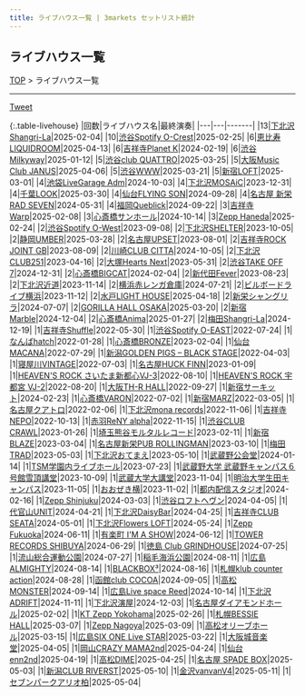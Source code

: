 ```yaml
---
title: ライブハウス一覧 | 3markets セットリスト統計
---
```

## ライブハウス一覧

[TOP](/setlist/) > ライブハウス一覧

___

 <a href="https://twitter.com/share?ref_src=twsrc%5Etfw" data-text="3markets[ ]セットリスト > ライブハウス一覧" class="twitter-share-button" data-via="3markets" data-hashtags="3markets" data-related="3markets" data-show-count="false">Tweet</a>

{:.table-livehouse}
|回数|ライブハウス名|最終演奏|
|---|---|-------|
|13|[下北沢Shangri-La](livehouse012.html)|2025-02-04|
|10|[渋谷Spotify O-Crest](livehouse008.html)|2025-02-25|
|6|[恵比寿LIQUIDROOM](livehouse001.html)|2025-04-13|
|6|[吉祥寺Planet K](livehouse003.html)|2024-02-19|
|6|[渋谷Milkyway](livehouse010.html)|2025-01-12|
|5|[渋谷club QUATTRO](livehouse002.html)|2025-03-25|
|5|[大阪Music Club JANUS](livehouse016.html)|2025-04-06|
|5|[渋谷WWW](livehouse036.html)|2025-03-21|
|5|[新宿LOFT](livehouse041.html)|2025-03-01|
|4|[池袋LiveGarage Adm](livehouse006.html)|2024-10-03|
|4|[下北沢MOSAiC](livehouse011.html)|2023-12-31|
|4|[千葉LOOK](livehouse014.html)|2025-03-30|
|4|[仙台FLYING SON](livehouse018.html)|2024-09-28|
|4|[名古屋 新栄RAD SEVEN](livehouse023.html)|2024-05-31|
|4|[福岡Queblick](livehouse054.html)|2024-09-22|
|3|[吉祥寺Warp](livehouse005.html)|2025-02-08|
|3|[心斎橋サンホール](livehouse061.html)|2024-10-14|
|3|[Zepp Haneda](livehouse077.html)|2025-02-24|
|2|[渋谷Spotify O-West](livehouse009.html)|2023-09-08|
|2|[下北沢SHELTER](livehouse013.html)|2023-10-05|
|2|[静岡UMBER](livehouse021.html)|2025-03-28|
|2|[名古屋UPSET](livehouse024.html)|2023-08-01|
|2|[吉祥寺ROCK JOINT GB](livehouse039.html)|2023-08-09|
|2|[川崎CLUB CITTA](livehouse045.html)|2024-10-05|
|2|[下北沢CLUB251](livehouse047.html)|2023-04-16|
|2|[大塚Hearts Next](livehouse048.html)|2023-05-31|
|2|[渋谷TAKE OFF 7](livehouse049.html)|2024-12-31|
|2|[心斎橋BIGCAT](livehouse055.html)|2024-02-04|
|2|[新代田Fever](livehouse057.html)|2023-08-23|
|2|[下北沢近道](livehouse059.html)|2023-11-14|
|2|[横浜赤レンガ倉庫](livehouse062.html)|2024-07-21|
|2|[ビルボードライブ横浜](livehouse067.html)|2023-11-12|
|2|[水戸LIGHT HOUSE](livehouse068.html)|2025-04-18|
|2|[新栄シャングリラ](livehouse071.html)|2024-07-07|
|2|[GORILLA HALL OSAKA](livehouse073.html)|2025-03-20|
|2|[新宿Marble](livehouse078.html)|2024-12-04|
|2|[心斎橋Anima](livehouse081.html)|2025-01-27|
|2|[梅田Shangri-La](livehouse096.html)|2024-12-19|
|1|[吉祥寺Shuffle](livehouse004.html)|2022-05-30|
|1|[渋谷Spotify O-EAST](livehouse007.html)|2022-07-24|
|1|[なんばhatch](livehouse015.html)|2022-01-28|
|1|[心斎橋BRONZE](livehouse017.html)|2023-02-04|
|1|[仙台MACANA](livehouse019.html)|2022-07-29|
|1|[新潟GOLDEN PIGS – BLACK STAGE](livehouse020.html)|2022-04-03|
|1|[寝屋川VINTAGE](livehouse022.html)|2022-07-03|
|1|[名古屋HUCK FINN](livehouse025.html)|2023-01-09|
|1|[HEAVEN'S ROCK さいたま新都心VJ-3](livehouse026.html)|2022-08-10|
|1|[HEAVEN'S ROCK 宇都宮 VJ-2](livehouse027.html)|2022-08-20|
|1|[大阪TH-R HALL](livehouse028.html)|2022-09-27|
|1|[新宿サーキット](livehouse030.html)|2024-02-23|
|1|[心斎橋VARON](livehouse038.html)|2022-07-02|
|1|[新宿MARZ](livehouse040.html)|2022-03-05|
|1|[名古屋クアトロ](livehouse042.html)|2022-02-06|
|1|[下北沢mona records](livehouse043.html)|2022-11-06|
|1|[吉祥寺NEPO](livehouse044.html)|2022-10-13|
|1|[赤羽ReNY alpha](livehouse046.html)|2022-11-15|
|1|[渋谷CLUB CRAWL](livehouse050.html)|2023-01-26|
|1|[埼玉熊谷モルタルレコード](livehouse051.html)|2023-02-11|
|1|[新宿BLAZE](livehouse052.html)|2023-03-04|
|1|[名古屋新栄PUB ROLLINGMAN](livehouse053.html)|2023-03-10|
|1|[梅田TRAD](livehouse056.html)|2023-05-03|
|1|[下北沢おてまえ](livehouse058.html)|2023-05-10|
|1|[武蔵野公会堂](livehouse060.html)|2024-01-14|
|1|[TSM学園内ライブホール](livehouse063.html)|2023-07-23|
|1|[武蔵野大学 武蔵野キャンパス６号館雪頂講堂](livehouse064.html)|2023-10-09|
|1|[武蔵大学大講堂](livehouse065.html)|2023-11-04|
|1|[明治大学生田キャンパス](livehouse066.html)|2023-11-05|
|1|[おおぜき横](livehouse069.html)|2023-11-02|
|1|[都内配信スタジオ](livehouse070.html)|2024-02-16|
|1|[Zepp Shinjuku](livehouse072.html)|2024-03-03|
|1|[渋谷ロフトヘヴン](livehouse074.html)|2024-04-05|
|1|[代官山UNIT](livehouse075.html)|2024-04-21|
|1|[下北沢DaisyBar](livehouse076.html)|2024-04-25|
|1|[吉祥寺CLUB SEATA](livehouse079.html)|2024-05-01|
|1|[下北沢Flowers LOFT](livehouse080.html)|2024-05-24|
|1|[Zepp Fukuoka](livehouse082.html)|2024-06-11|
|1|[有楽町 I'M A SHOW](livehouse083.html)|2024-06-12|
|1|[TOWER RECORDS SHIBUYA](livehouse084.html)|2024-06-29|
|1|[徳島 Club GRINDHOUSE](livehouse085.html)|2024-07-25|
|1|[流山総合運動公園](livehouse086.html)|2024-07-27|
|1|[稲毛海浜公園](livehouse087.html)|2024-08-11|
|1|[広島ALMIGHTY](livehouse088.html)|2024-08-14|
|1|[BLACKBOX³](livehouse089.html)|2024-08-16|
|1|[札幌klub counter action](livehouse090.html)|2024-08-28|
|1|[函館club COCOA](livehouse091.html)|2024-09-05|
|1|[高松MONSTER](livehouse092.html)|2024-09-14|
|1|[広島Live space Reed](livehouse093.html)|2024-10-14|
|1|[下北沢ADRIFT](livehouse094.html)|2024-11-11|
|1|[下北沢演屋](livehouse095.html)|2024-12-03|
|1|[名古屋ダイアモンドホール](livehouse097.html)|2025-02-02|
|1|[KT Zepp Yokohama](livehouse098.html)|2025-02-26|
|1|[札幌BESSIE HALL](livehouse099.html)|2025-03-07|
|1|[Zepp Nagoya](livehouse100.html)|2025-03-09|
|1|[高松オリーブホール](livehouse101.html)|2025-03-15|
|1|[広島SIX ONE Live STAR](livehouse102.html)|2025-03-22|
|1|[大阪城音楽堂](livehouse103.html)|2025-04-05|
|1|[岡山CRAZY MAMA2nd](livehouse104.html)|2025-04-24|
|1|[仙台enn2nd](livehouse105.html)|2025-04-19|
|1|[高松DIME](livehouse106.html)|2025-04-25|
|1|[名古屋 SPADE BOX](livehouse107.html)|2025-05-03|
|1|[新潟CLUB RIVERST](livehouse108.html)|2025-05-10|
|1|[金沢vanvanV4](livehouse109.html)|2025-05-11|
|1|[セブンパークアリオ柏](livehouse110.html)|2025-05-04|


<script src="https://cdnjs.cloudflare.com/ajax/libs/jquery/3.6.1/jquery.min.js" integrity="sha512-aVKKRRi/Q/YV+4mjoKBsE4x3H+BkegoM/em46NNlCqNTmUYADjBbeNefNxYV7giUp0VxICtqdrbqU7iVaeZNXA==" crossorigin="anonymous" referrerpolicy="no-referrer"></script>
<script src="https://cdnjs.cloudflare.com/ajax/libs/jquery.tablesorter/2.31.3/js/jquery.tablesorter.min.js" integrity="sha512-qzgd5cYSZcosqpzpn7zF2ZId8f/8CHmFKZ8j7mU4OUXTNRd5g+ZHBPsgKEwoqxCtdQvExE5LprwwPAgoicguNg==" crossorigin="anonymous" referrerpolicy="no-referrer"></script>
<link rel="stylesheet" href="https://cdnjs.cloudflare.com/ajax/libs/jquery.tablesorter/2.31.3/css/theme.default.min.css" integrity="sha512-wghhOJkjQX0Lh3NSWvNKeZ0ZpNn+SPVXX1Qyc9OCaogADktxrBiBdKGDoqVUOyhStvMBmJQ8ZdMHiR3wuEq8+w==" crossorigin="anonymous" referrerpolicy="no-referrer" />
<script>
$(function() {
    $(".table-livehouse").tablesorter({sortList:[[0, 1]]});
});
</script>

<script async src="https://platform.twitter.com/widgets.js" charset="utf-8"></script>
